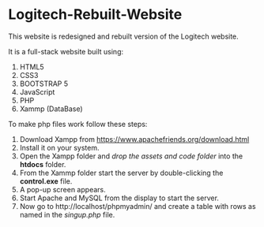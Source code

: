 # Logitech-Rebuilt-Website

This website is redesigned and rebuilt version of the Logitech website.

It is a full-stack website built using:
1. HTML5
2. CSS3
3. BOOTSTRAP 5
4. JavaScript
5. PHP
6. Xammp (DataBase)

To make php files work follow these steps:
1. Download Xampp from https://www.apachefriends.org/download.html
2. Install it on your system.
3. Open the Xampp folder and _drop the assets and code folder_ into the **htdocs** folder.
4. From the Xammp folder start the server by double-clicking the **control.exe** file.
5. A pop-up screen appears.
6. Start Apache and MySQL from the display to start the server.
7. Now go to http://localhost/phpmyadmin/ and create a table with rows as named in the _singup.php_ file.
